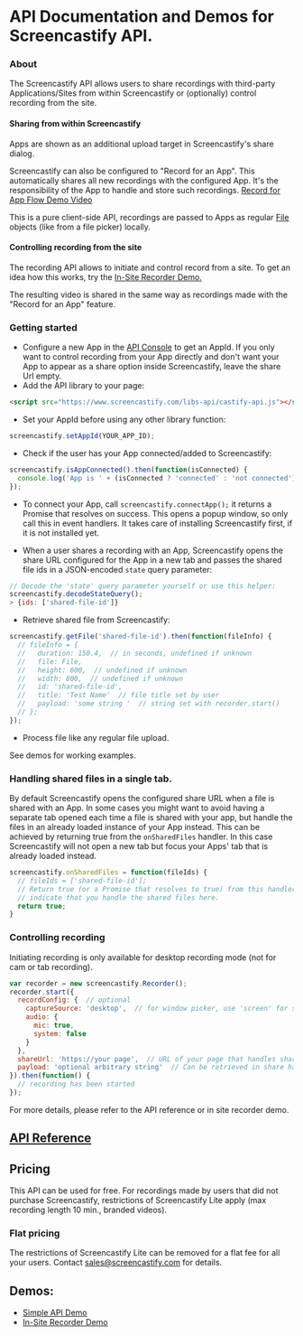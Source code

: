 # API Documentation and Demos for Screencastify API.

### About
The Screencastify API allows users to share recordings with third-party Applications/Sites from
within Screencastify or (optionally) control recording from the site.

#### Sharing from within Screencastify
Apps are shown as an additional upload target in Screencastify's share dialog.

Screencastify can also be configured to "Record for an App". This automatically shares
all new recordings with the configured App. It's the responsibility of the App to handle
and store such recordings.
[Record for App Flow Demo Video](https://www.youtube.com/watch?v=jQMSXJE8O_s)

This is a pure client-side API, recordings are passed to Apps as regular
[File](https://developer.mozilla.org/en/docs/Web/API/File) objects (like from
a file picker) locally.

#### Controlling recording from the site
The recording API allows to initiate and control record from a site. To get an idea how this
works, try the
[In-Site Recorder Demo.](https://w69b.github.io/castify-api-docs/demos/in-site/in-site.html)

The resulting video is shared in the same way as recordings made with the "Record for an App"
feature.

### Getting started
* Configure a new App in the
[API Console](https://www.screencastify.com/user/api_console) to get an AppId. If you only want
to control recording from your App directly and don't want your App to appear as a share option
inside Screencastify, leave the share Url empty.
* Add the API library to your page:
```html
<script src="https://www.screencastify.com/libs-api/castify-api.js"></script>
```
* Set your AppId before using any other library function:
```javascript
screencastify.setAppId(YOUR_APP_ID);
```
* Check if the user has your App connected/added to Screencastify:
```javascript
screencastify.isAppConnected().then(function(isConnected) {
  console.log('App is ' + (isConnected ? 'connected' : 'not connected'));
});
```
* To connect your App, call `screencastify.connectApp();` it returns a Promise
  that resolves on success. This opens a popup window, so only call this in
  event handlers. It takes care of installing Screencastify first, if it is
not installed yet.

* When a user shares a recording with an App, Screencastify opens the share URL
configured for the App in a new tab and passes the shared file ids in a
JSON-encoded `state` query parameter:
```javascript
// Decode the 'state' query parameter yourself or use this helper:
screencastify.decodeStateQuery();
> {ids: ['shared-file-id']}
```
* Retrieve shared file from Screencastify:
```javascript
screencastify.getFile('shared-file-id').then(function(fileInfo) {
  // fileInfo = {
  //   duration: 150.4,  // in seconds, undefined if unknown
  //   file: File,
  //   height: 600,  // undefined if unknown
  //   width: 800,  // undefined if unknown
  //   id: 'shared-file-id',
  //   title: 'Test Name'  // file title set by user
  //   payload: 'some string '  // string set with recorder.start()
  // };
});
```
* Process file like any regular file upload.

See demos for working examples.

### Handling shared files in a single tab.
By default Screencastify opens the configured share URL when a file is shared
with an App. In some cases you might want to avoid having a separate tab opened
each time a file is shared with your app, but handle the files in an already
loaded instance of your App instead. This can be achieved by returning true
from the `onSharedFiles` handler. In this case Screencastify will not open a
new tab but focus your Apps' tab that is already loaded instead.
```javascript
screencastify.onSharedFiles = function(fileIds) {
  // fileIds = ['shared-file-id'];
  // Return true (or a Promise that resolves to true) from this handler to
  // indicate that you handle the shared files here.
  return true;
}
```

### Controlling recording
Initiating recording is only available for desktop recording mode (not for cam or tab recording).
```javascript
var recorder = new screencastify.Recorder();
recorder.start({
  recordConfig: {  // optional
    captureSource: 'desktop',  // for window picker, use 'screen' for screen picker
    audio: {
      mic: true,
      system: false
    }
  },
  shareUrl: 'https://your page',  // URL of your page that handles shared files.
  payload: 'optional arbitrary string'  // Can be retrieved in share handler.
}).then(function() {
  // recording has been started
});
```
For more details, please refer to the API reference or in site recorder demo.

## [API Reference](API.md)

## Pricing
This API can be used for free.
For recordings made by users that did not purchase Screencastify, restrictions of Screencastify
Lite apply (max recording length 10 min., branded videos).

### Flat pricing
The restrictions of Screencastify Lite can be removed for a flat fee for all your users. Contact
sales@screencastify.com for details.

## Demos:
* [Simple API Demo](https://w69b.github.io/castify-api-docs/demos/simple/simple.html)
* [In-Site Recorder Demo](https://w69b.github.io/castify-api-docs/demos/in-site/in-site.html)
